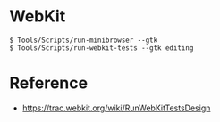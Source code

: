 # WebKit

```
$ Tools/Scripts/run-minibrowser --gtk
$ Tools/Scripts/run-webkit-tests --gtk editing
```


# Reference
* https://trac.webkit.org/wiki/RunWebKitTestsDesign
